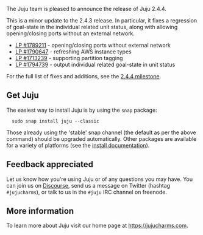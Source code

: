 The Juju team is pleased to announce the release of Juju 2.4.4.

This is a minor update to the 2.4.3 release. In particular, it fixes a regression of goal-state in the individual related unit status, along with allowing opening/closing ports without an external network.

-   [LP #1789211](https://bugs.launchpad.net/juju/2.4/+bug/1789211) - opening/closing ports without external network
-   [LP #1790647](https://bugs.launchpad.net/juju/2.4/+bug/1790647) - refreshing AWS instance types
-   [LP #1713239](https://bugs.launchpad.net/juju/2.4/+bug/1713239) - supporting partition tagging
-   [LP #1794739](https://bugs.launchpad.net/juju/2.4/+bug/1794739) - output individual related goal-state in unit status

For the full list of fixes and additions, see the [2.4.4 milestone](https://launchpad.net/juju/+milestone/2.4.4).

<h2 id="heading--get-juju">Get Juju</h2>

The easiest way to install Juju is by using the `snap` package:

      sudo snap install juju --classic

Those already using the 'stable' snap channel (the default as per the above command) should be upgraded automatically. Other packages are available for a variety of platforms (see the [install documentation](/t/installing-juju/1164)).

<h2 id="heading--feedback-appreciated">Feedback appreciated</h2>

Let us know how you're using Juju or of any questions you may have. You can join us on [Discourse](https://discourse.jujucharms.com/), send us a message on Twitter (hashtag `#jujucharms`), or talk to us in the `#juju` IRC channel on freenode.

<h2 id="heading--more-information">More information</h2>

To learn more about Juju visit our home page at <https://jujucharms.com>.

<!-- LINKS -->
